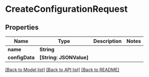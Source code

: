 # CreateConfigurationRequest

## Properties
Name | Type | Description | Notes
------------ | ------------- | ------------- | -------------
**name** | **String** |  | 
**configData** | **[String: JSONValue]** |  | 

[[Back to Model list]](../README.md#documentation-for-models) [[Back to API list]](../README.md#documentation-for-api-endpoints) [[Back to README]](../README.md)


